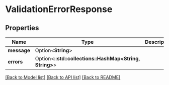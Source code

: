 # ValidationErrorResponse

## Properties

Name | Type | Description | Notes
------------ | ------------- | ------------- | -------------
**message** | Option<**String**> |  | [optional]
**errors** | Option<**::std::collections::HashMap<String, String>**> |  | [optional]

[[Back to Model list]](../README.md#documentation-for-models) [[Back to API list]](../README.md#documentation-for-api-endpoints) [[Back to README]](../README.md)



